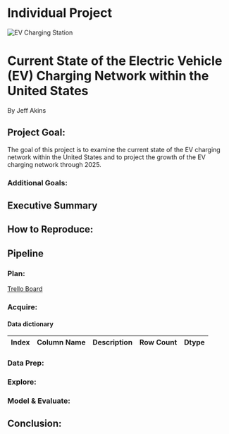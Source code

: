 # Individual Project
![EV Charging Station](https://i.insider.com/6042a8ac44d8e300117b9655?width=1200&format=jpeg)

# Current State of the Electric Vehicle (EV) Charging Network within the United States
By Jeff Akins

## Project Goal: 
The goal of this project is to examine the current state of the EV charging network within the United States and to project the growth of the EV charging network through 2025. 
### Additional Goals:

## Executive Summary

## How to Reproduce:

## Pipeline 

### Plan:
[Trello Board](https://trello.com/b/nCuPtuTu/individual-project-plan)

### Acquire:

#### Data dictionary
|Index | Column Name | Description | Row Count | Dtype|
|---|---|---|---|---|

### Data Prep:

### Explore:

### Model & Evaluate:

## Conclusion: